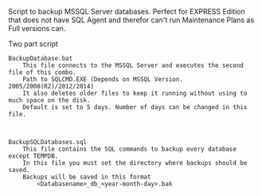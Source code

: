 Script to backup MSSQL Server databases.
Perfect for EXPRESS Edition that does not have SQL Agent and therefor can't run Maintenance Plans as Full versions can.


Two part script 

	BackupDatabase.bat
		This file connects to the MSSQL Server and executes the second file of this combo.
		Path to SQLCMD.EXE (Depends on MSSQL Version. 2005/2008(R2)/2012/2014)
		It also deletes older files to keep it running without using to much space on the disk.
		Default is set to 5 days. Number of days can be changed in this file.



	BackupSQLDatabases.sql
		This file contains the SQL commands to backup every database except TEMPDB.
		In this file you must set the directory where backups should be saved.
		Backups will be saved in this format
			<Databasename>_db_<year-month-day>.bak
		